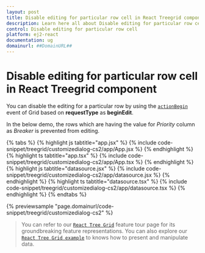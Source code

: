 ```yaml
---
layout: post
title: Disable editing for particular row cell in React Treegrid component | Syncfusion
description: Learn here all about Disable editing for particular row cell in Syncfusion React Treegrid component of Syncfusion Essential JS 2 and more.
control: Disable editing for particular row cell 
platform: ej2-react
documentation: ug
domainurl: ##DomainURL##
---
```


# Disable editing for particular row cell in React Treegrid component

You can disable the editing for a particular row by using the [`actionBegin`](https://ej2.syncfusion.com/react/documentation/api/treegrid/#actionbegin) event of Grid based on **requestType** as **beginEdit**.

In the below demo, the rows which are having the value for *Priority* column as *Breaker* is prevented from editing.

{% tabs %}
{% highlight js tabtitle="app.jsx" %}
{% include code-snippet/treegrid/customizedialog-cs2/app/App.jsx %}
{% endhighlight %}
{% highlight ts tabtitle="app.tsx" %}
{% include code-snippet/treegrid/customizedialog-cs2/app/App.tsx %}
{% endhighlight %}
{% highlight js tabtitle="datasource.jsx" %}
{% include code-snippet/treegrid/customizedialog-cs2/app/datasource.jsx %}
{% endhighlight %}
{% highlight ts tabtitle="datasource.tsx" %}
{% include code-snippet/treegrid/customizedialog-cs2/app/datasource.tsx %}
{% endhighlight %}
{% endtabs %}

 {% previewsample "page.domainurl/code-snippet/treegrid/customizedialog-cs2" %}

> You can refer to our [`React Tree Grid`](https://www.syncfusion.com/react-components/react-tree-grid) feature tour page for its groundbreaking feature representations. You can also explore our [`React Tree Grid example`](https://ej2.syncfusion.com/react/demos/#/material/treegrid/treegrid-overview) to knows how to present and manipulate data.